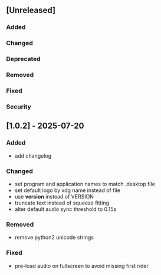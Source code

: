 ## [Unreleased]

### Added

### Changed

### Deprecated

### Removed

### Fixed

### Security

## [1.0.2] - 2025-07-20

### Added

   - add changelog

### Changed

   - set program and application names to match .desktop file
   - set default logo by xdg name instead of file
   - use __version__ instead of VERSION
   - truncate text instead of squeeze fitting
   - alter default audio sync threshold to 0.15s

### Removed

   - remove python2 unicode strings

### Fixed

   - pre-load audio on fullscreen to avoid missing first rider
